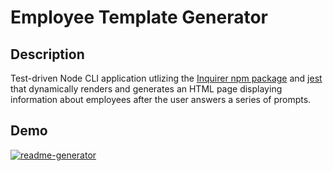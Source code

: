 # Employee Template Generator

## Description

Test-driven Node CLI application utlizing the [Inquirer npm package](https://github.com/SBoudrias/Inquirer.js/) and [jest](https://jestjs.io/) that dynamically renders and generates an HTML page displaying information about employees after the user answers a series of prompts.

## Demo

[![readme-generator](https://img.youtube.com/vi/cTBH9kzHXVA/0.jpg)](https://www.youtube.com/watch?v=cTBH9kzHXVA)
